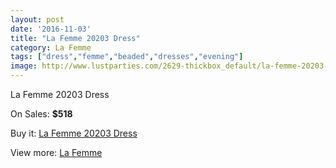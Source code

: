 ```yaml
---
layout: post
date: '2016-11-03'
title: "La Femme 20203 Dress"
category: La Femme
tags: ["dress","femme","beaded","dresses","evening"]
image: http://www.lustparties.com/2629-thickbox_default/la-femme-20203-dress.jpg
---
```

La Femme 20203 Dress

On Sales: **$518**
<a href="https://www.lustparties.com/en/la-femme/860-la-femme-20203-dress.html"><amp-img layout="responsive" width="600" height="600" src="//www.lustparties.com/2629-thickbox_default/la-femme-20203-dress.jpg" alt="La Femme 20203 Dress 0" /></a>
<a href="https://www.lustparties.com/en/la-femme/860-la-femme-20203-dress.html"><amp-img layout="responsive" width="600" height="600" src="//www.lustparties.com/2630-thickbox_default/la-femme-20203-dress.jpg" alt="La Femme 20203 Dress 1" /></a>

Buy it: [La Femme 20203 Dress](https://www.lustparties.com/en/la-femme/860-la-femme-20203-dress.html "La Femme 20203 Dress")

View more: [La Femme](https://www.lustparties.com/en/4-la-femme "La Femme")